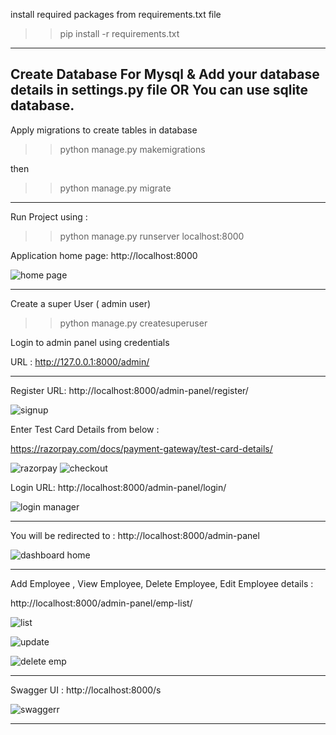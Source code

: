 install required packages from requirements.txt file

>> pip install -r requirements.txt
----------------------------------------------------------
Create Database For Mysql
& Add your database details in settings.py file OR You can use sqlite database.
----------------------------------------------------------
Apply migrations to create tables in database

>> python manage.py makemigrations

then 
>> python manage.py migrate

----------------------------------------------------------
Run Project using : 

>> python manage.py runserver localhost:8000

Application home page: http://localhost:8000

![home page](https://user-images.githubusercontent.com/58456645/99963073-38ca9e00-2db7-11eb-9e3d-af310221b29f.PNG)

---------------------------------------------------------

Create a super User ( admin user)

>> python manage.py createsuperuser

Login to admin panel using credentials

URL : http://127.0.0.1:8000/admin/

----------------------------------------------------------
Register URL: http://localhost:8000/admin-panel/register/

![signup](https://user-images.githubusercontent.com/58456645/99963149-5c8de400-2db7-11eb-9062-a7bf7f302dde.PNG)


Enter Test Card Details from below : 

https://razorpay.com/docs/payment-gateway/test-card-details/

![razorpay](https://user-images.githubusercontent.com/58456645/99964254-0752d200-2db9-11eb-985b-38d59bd5b5ad.PNG)
![checkout](https://user-images.githubusercontent.com/58456645/99964263-09b52c00-2db9-11eb-978f-0e2061433fbe.PNG)



Login URL: http://localhost:8000/admin-panel/login/

![login manager](https://user-images.githubusercontent.com/58456645/99963252-7fb89380-2db7-11eb-9cde-45b61e9343a6.PNG)


----------------------------------------------------------
You will be redirected to : 
http://localhost:8000/admin-panel

![dashboard home](https://user-images.githubusercontent.com/58456645/99963416-c4dcc580-2db7-11eb-876c-f3e53547725f.PNG)

----------------------------------------------------------

Add Employee , View Employee, Delete Employee, Edit Employee details :

http://localhost:8000/admin-panel/emp-list/

![list](https://user-images.githubusercontent.com/58456645/99963659-19804080-2db8-11eb-8e4e-fb3000979e7e.PNG)

![update](https://user-images.githubusercontent.com/58456645/99963666-1b4a0400-2db8-11eb-8fdb-e1e4ca009b07.PNG)

![delete emp](https://user-images.githubusercontent.com/58456645/99963668-1be29a80-2db8-11eb-91ca-e6cc47ee9d92.PNG)

----------------------------------------------------------

Swagger UI : 
http://localhost:8000/s

![swaggerr](https://user-images.githubusercontent.com/58456645/99963916-84317c00-2db8-11eb-9869-639906ed3e0f.PNG)

---------------------------------------------------------

